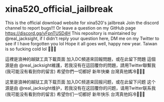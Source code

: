 # xina520_official_jailbreak
This is the official download website for xina520's jailbreak
Join the discord channel to report bugs!!!
Or leave a question on my GitHub page
https://discord.gg/vFpnTUSD4H
This repository is maintained by @real_jacksight, if I didn't reply your question here, DM me on my Twitter to see if I have forgotten you lol
Hope it all goes well, happy new year. Taiwan is so fucking cold lol 🥶🥶🥶

這裡是浪神的越獄工具下載頁面
加入DC頻道來回報問題，或在此留下問題
這個源是由 @real_jacksight維護，若我沒有在這回覆你的問題，請用Twitter聯繫我(我可能沒有看到你的留言)
希望你們一切都好 新年快樂 台灣真他媽冷🥶🥶🥶

这里是浪神的越狱工具下载页面
加入DC频道来回报问题，或在此留下问题
这个源是由 @real_jacksight维护，若我没有在这回覆你的问题，请用Twitter联系我(我可能没有看到你的留言)
希望你们一切都好 新年快乐 台湾真他妈冷🥶🥶🥶
